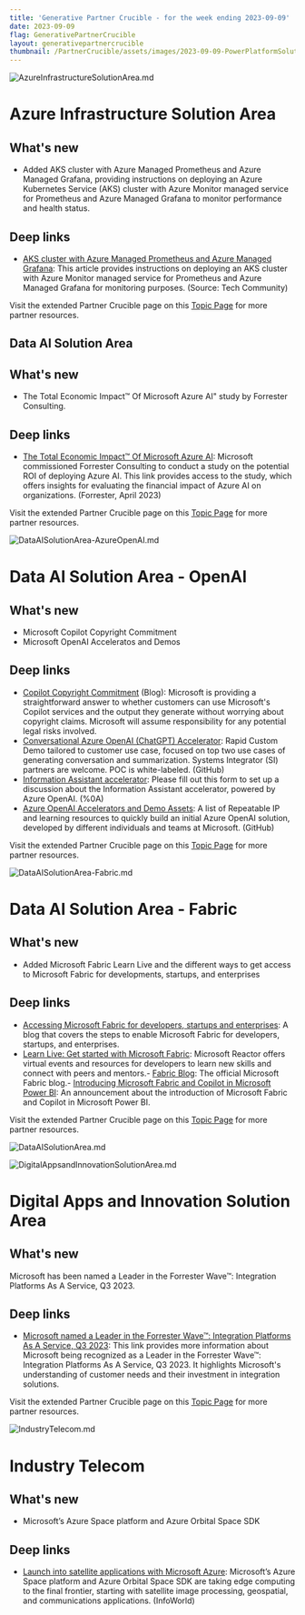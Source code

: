 ```yaml
---
title: 'Generative Partner Crucible - for the week ending 2023-09-09'
date: 2023-09-09
flag: GenerativePartnerCrucible
layout: generativepartnercrucible
thumbnail: /PartnerCrucible/assets/images/2023-09-09-PowerPlatformSolutionArea.md-image.png
---
```

![ AzureInfrastructureSolutionArea.md ]( /PartnerCrucible/assets/images/2023-09-09-AzureInfrastructureSolutionArea.md-image.png )

# Azure Infrastructure Solution Area

## What's new

- Added AKS cluster with Azure Managed Prometheus and Azure Managed Grafana, providing instructions on deploying an Azure Kubernetes Service (AKS) cluster with Azure Monitor managed service for Prometheus and Azure Managed Grafana to monitor performance and health status. 

## Deep links

- [AKS cluster with Azure Managed Prometheus and Azure Managed Grafana](https://techcommunity.microsoft.com/t5/fasttrack-for-azure/how-to-create-an-aks-cluster-with-azure-managed-prometheus-and/ba-p/3918527): This article provides instructions on deploying an AKS cluster with Azure Monitor managed service for Prometheus and Azure Managed Grafana for monitoring purposes. (Source: Tech Community)

Visit the extended Partner Crucible page on this [Topic Page](https://lagimik.github.io/PartnerCrucible/AzureInfrastructureSolutionArea) for more partner resources.

## Data AI Solution Area

## What's new

- The Total Economic Impact™ Of Microsoft Azure AI" study by Forrester Consulting. 
  
## Deep links

- [The Total Economic Impact™ Of Microsoft Azure AI](https://tools.totaleconomicimpact.com/go/microsoft/azureai/index.html?lang=en-us): Microsoft commissioned Forrester Consulting to conduct a study on the potential ROI of deploying Azure AI. This link provides access to the study, which offers insights for evaluating the financial impact of Azure AI on organizations. (Forrester, April 2023)

Visit the extended Partner Crucible page on this [Topic Page](https://lagimik.github.io/PartnerCrucible/DataAISolutionArea) for more partner resources.

![ DataAISolutionArea-AzureOpenAI.md ]( /PartnerCrucible/assets/images/2023-09-09-DataAISolutionArea-AzureOpenAI.md-image.png )

# Data AI Solution Area - OpenAI

## What's new

- Microsoft Copilot Copyright Commitment
- Microsoft OpenAI Acceleratos and Demos   

## Deep links

- [Copilot Copyright Commitment](https://blogs.microsoft.com/on-the-issues/2023/09/07/copilot-copyright-commitment-ai-legal-concerns/) (Blog): Microsoft is providing a straightforward answer to whether customers can use Microsoft's Copilot services and the output they generate without worrying about copyright claims. Microsoft will assume responsibility for any potential legal risks involved.
- [Conversational Azure OpenAI (ChatGPT) Accelerator](https://github.com/MSUSAzureAccelerators/Conversational-Azure-OpenAI-Accelerator): Rapid Custom Demo tailored to customer use case, focused on top two use cases of generating conversation and summarization. Systems Integrator (SI) partners are welcome. POC is white-labeled. (GitHub)
- [Information Assistant accelerator](https://forms.microsoft.com/pages/responsepage.aspx?id=v4j5cvGGr0GRqy180BHbR6o4NZzd2WJFhMOsgKclOl9UOFVXWEMyVERTVkxZTU9SUk5PVTkyUzdDRiQlQCN0PWcu): Please fill out this form to set up a discussion about the Information Assistant accelerator, powered by Azure OpenAI. (%0A)
- [Azure OpenAI Accelerators and Demo Assets](https://github.com/Azure/ai-solution-accelerators-list/blob/main/OpenAIDemos/README.md): A list of Repeatable IP and learning resources to quickly build an initial Azure OpenAI solution, developed by different individuals and teams at Microsoft. (GitHub)

Visit the extended Partner Crucible page on this [Topic Page](https://lagimik.github.io/PartnerCrucible/DataAISolutionArea-AzureOpenAI) for more partner resources.

![ DataAISolutionArea-Fabric.md ]( /PartnerCrucible/assets/images/2023-09-09-DataAISolutionArea-Fabric.md-image.png )

# Data AI Solution Area - Fabric

## What's new

- Added Microsoft Fabric Learn Live and the different ways to get access to Microsoft Fabric for developments, startups, and enterprises
  
## Deep links
  
- [Accessing Microsoft Fabric for developers, startups and enterprises](https://blog.fabric.microsoft.com/en-us/blog/accessing-microsoft-fabric-for-developers-startups-and-enterprises?ft=All): A blog that covers the steps to enable Microsoft Fabric for developers, startups, and enterprises.
- [Learn Live: Get started with Microsoft Fabric](https://developer.microsoft.com/en-us/reactor/series/S-1188/): Microsoft Reactor offers virtual events and resources for developers to learn new skills and connect with peers and mentors.- [Fabric Blog](https://blog.fabric.microsoft.com/en-US/blog/): The official Microsoft Fabric blog.- [Introducing Microsoft Fabric and Copilot in Microsoft Power BI](https://powerbi.microsoft.com/en-gb/blog/introducing-microsoft-fabric-and-copilot-in-microsoft-power-bi/): An announcement about the introduction of Microsoft Fabric and Copilot in Microsoft Power BI.

Visit the extended Partner Crucible page on this [Topic Page](https://lagimik.github.io/PartnerCrucible/DataAISolutionArea-Fabric) for more partner resources.

![ DataAISolutionArea.md ]( /PartnerCrucible/assets/images/2023-09-09-DataAISolutionArea.md-image.png )


![ DigitalAppsandInnovationSolutionArea.md ]( /PartnerCrucible/assets/images/2023-09-09-DigitalAppsandInnovationSolutionArea.md-image.png )

# Digital Apps and Innovation Solution Area

## What's new

Microsoft has been named a Leader in the Forrester Wave™: Integration Platforms As A Service, Q3 2023. 

## Deep links

- [Microsoft named a Leader in the Forrester Wave™: Integration Platforms As A Service, Q3 2023](https://techcommunity.microsoft.com/t5/azure-integration-services-blog/microsoft-named-a-leader-in-the-forrester-wave-integration/ba-p/3914400): This link provides more information about Microsoft being recognized as a Leader in the Forrester Wave™: Integration Platforms As A Service, Q3 2023. It highlights Microsoft's understanding of customer needs and their investment in integration solutions.

Visit the extended Partner Crucible page on this [Topic Page](https://lagimik.github.io/PartnerCrucible/DigitalAppsandInnovationSolutionArea) for more partner resources.

![ IndustryTelecom.md ]( /PartnerCrucible/assets/images/2023-09-09-IndustryTelecom.md-image.png )

# Industry Telecom

## What's new

- Microsoft’s Azure Space platform and Azure Orbital Space SDK 

## Deep links

- [Launch into satellite applications with Microsoft Azure](https://www.infoworld.com/article/3705670/launch-into-satellite-applications-with-microsoft-azure.html): Microsoft’s Azure Space platform and Azure Orbital Space SDK are taking edge computing to the final frontier, starting with satellite image processing, geospatial, and communications applications. (InfoWorld)

